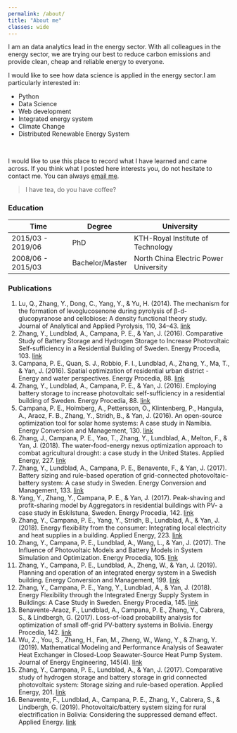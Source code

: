 ```yaml
---
permalink: /about/
title: "About me"
classes: wide
---
```


I am an data analytics lead in the energy sector. With all colleagues in the energy sector, we are trying our best to reduce carbon emissions and provide clean, cheap and reliable energy to everyone. <br>

I would like to see how data science is applied in the energy sector.I am particularly interested in:
* Python
* Data Science
* Web development
* Integrated energy system
* Climate Change
* Distributed Renewable Energy System
<br>

I would like to use this place to record what I have learned and came across. If you think what I posted here interests you, do not hesitate to contact me. You can always <a href="mailto:zy910304@gmail.com" target="_blank">email me</a>.

> I have tea, do you have coffee? 

### Education

| Time              | Degree          | University                            |
|-------------------|-----------------|---------------------------------------|
| 2015/03 - 2019/06 | PhD             | KTH-Royal Institute of Technology     |
| 2008/06 - 2015/03 | Bachelor/Master | North China Electric Power University |


### Publications
1. Lu, Q., Zhang, Y., Dong, C., Yang, Y., & Yu, H. (2014). The mechanism for the formation of levoglucosenone during pyrolysis of β-d-glucopyranose and cellobiose: A density functional theory study. Journal of Analytical and Applied Pyrolysis, 110, 34–43. [link](https://doi.org/https://doi.org/10.1016/j.jaap.2014.08.002)
2. Zhang, Y., Lundblad, A., Campana, P. E., & Yan, J. (2016). Comparative Study of Battery Storage and Hydrogen Storage to Increase Photovoltaic Self-sufficiency in a Residential Building of Sweden. Energy Procedia, 103. [link](https://doi.org/10.1016/j.egypro.2016.11.284)
3. Campana, P. E., Quan, S. J., Robbio, F. I., Lundblad, A., Zhang, Y., Ma, T., & Yan, J. (2016). Spatial optimization of residential urban district - Energy and water perspectives. Energy Procedia, 88. [link](https://doi.org/10.1016/j.egypro.2016.06.011)
4. Zhang, Y., Lundblad, A., Campana, P. E., & Yan, J. (2016). Employing battery storage to increase photovoltaic self-sufficiency in a residential building of Sweden. Energy Procedia, 88. [link](https://doi.org/10.1016/j.egypro.2016.06.025)
5. Campana, P. E., Holmberg, A., Pettersson, O., Klintenberg, P., Hangula, A., Araoz, F. B., Zhang, Y., Stridh, B., & Yan, J. (2016). An open-source optimization tool for solar home systems: A case study in Namibia. Energy Conversion and Management, 130. [link](https://doi.org/10.1016/j.enconman.2016.10.003)
6. Zhang, J., Campana, P. E., Yao, T., Zhang, Y., Lundblad, A., Melton, F., & Yan, J. (2018). The water-food-energy nexus optimization approach to combat agricultural drought: a case study in the United States. Applied Energy, 227. [link](https://doi.org/10.1016/j.apenergy.2017.07.036)
7. Zhang, Y., Lundblad, A., Campana, P. E., Benavente, F., & Yan, J. (2017). Battery sizing and rule-based operation of grid-connected photovoltaic-battery system: A case study in Sweden. Energy Conversion and Management, 133. [link](https://doi.org/10.1016/j.enconman.2016.11.060)
8. Yang, Y., Zhang, Y., Campana, P. E., & Yan, J. (2017). Peak-shaving and profit-sharing model by Aggregators in residential buildings with PV- a case study in Eskilstuna, Sweden. Energy Procedia, 142. [link](https://doi.org/10.1016/j.egypro.2017.12.488)
9. Zhang, Y., Campana, P. E., Yang, Y., Stridh, B., Lundblad, A., & Yan, J. (2018). Energy flexibility from the consumer: Integrating local electricity and heat supplies in a building. Applied Energy, 223. [link](https://doi.org/10.1016/j.apenergy.2018.04.041)
10. Zhang, Y., Campana, P. E., Lundblad, A., Wang, L., & Yan, J. (2017). The Influence of Photovoltaic Models and Battery Models in System Simulation and Optimization. Energy Procedia, 105. [link](https://doi.org/10.1016/j.egypro.2017.03.409)
11. Zhang, Y., Campana, P. E., Lundblad, A., Zheng, W., & Yan, J. (2019). Planning and operation of an integrated energy system in a Swedish building. Energy Conversion and Management, 199. [link](https://doi.org/10.1016/j.enconman.2019.111920)
12. Zhang, Y., Campana, P. E., Yang, Y., Lundblad, A., & Yan, J. (2018). Energy Flexibility through the Integrated Energy Supply System in Buildings: A Case Study in Sweden. Energy Procedia, 145. [link](https://doi.org/10.1016/j.egypro.2018.04.082)
13. Benavente-Araoz, F., Lundblad, A., Campana, P. E., Zhang, Y., Cabrera, S., & Lindbergh, G. (2017). Loss-of-load probability analysis for optimization of small off-grid PV-battery systems in Bolivia. Energy Procedia, 142. [link](https://doi.org/10.1016/j.egypro.2017.12.266)
14. Wu, Z., You, S., Zhang, H., Fan, M., Zheng, W., Wang, Y., & Zhang, Y. (2019). Mathematical Modeling and Performance Analysis of Seawater Heat Exchanger in Closed-Loop Seawater-Source Heat Pump System. Journal of Energy Engineering, 145(4). [link](https://doi.org/10.1061/(ASCE)EY.1943-7897.0000608)
15. Zhang, Y., Campana, P. E., Lundblad, A., & Yan, J. (2017). Comparative study of hydrogen storage and battery storage in grid connected photovoltaic system: Storage sizing and rule-based operation. Applied Energy, 201. [link](https://doi.org/10.1016/j.apenergy.2017.03.123)
16. Benavente, F., Lundblad, A., Campana, P. E., Zhang, Y., Cabrera, S., & Lindbergh, G. (2019). Photovoltaic/battery system sizing for rural electrification in Bolivia: Considering the suppressed demand effect. Applied Energy. [link](https://doi.org/10.1016/j.apenergy.2018.10.084)


